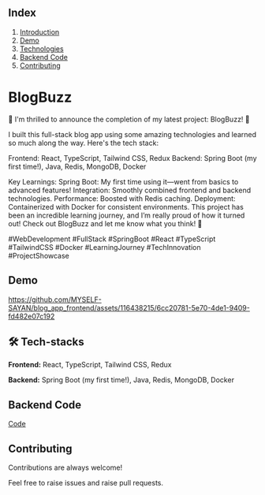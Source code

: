 
##  Index
1.  [Introduction](#introduction)
2.  [Demo](#demo)
3.  [Technologies](#technologies)
4.  [Backend Code](#backend)
5.  [Contributing](#contributing)
   
# <a name="introduction"> BlogBuzz </a>

🚀 I'm thrilled to announce the completion of my latest project: BlogBuzz! 📝


I built this full-stack blog app using some amazing technologies and learned so much along the way. Here's the tech stack:

Frontend: React, TypeScript, Tailwind CSS, Redux
Backend: Spring Boot (my first time!), Java, Redis, MongoDB, Docker

Key Learnings:
Spring Boot: My first time using it—went from basics to advanced features!
Integration: Smoothly combined frontend and backend technologies.
Performance: Boosted with Redis caching.
Deployment: Containerized with Docker for consistent environments.
This project has been an incredible learning journey, and I’m really proud of how it turned out! Check out BlogBuzz and let me know what you think! 🌟

#WebDevelopment #FullStack #SpringBoot #React #TypeScript #TailwindCSS #Docker #LearningJourney #TechInnovation #ProjectShowcase
## <a name="demo"> Demo </a>

https://github.com/MYSELF-SAYAN/blog_app_frontend/assets/116438215/6cc20781-5e70-4de1-9409-fd482e07c192




## <a name="technologies"> 🛠 Tech-stacks </a>
**Frontend:**  React, TypeScript, Tailwind CSS, Redux

**Backend:** Spring Boot (my first time!), Java, Redis, MongoDB, Docker
## <a name="backend"> Backend Code </a>
[Code](https://github.com/MYSELF-SAYAN/blog_app_springboot_api)
## <a name="contributing"> Contributing </a>

Contributions are always welcome!

Feel free to raise issues and raise pull requests.
